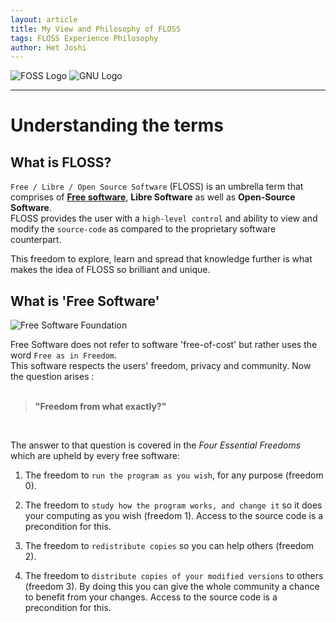```yaml
---
layout: article
title: My View and Philosophy of FLOSS
tags: FLOSS Experience Philosophy
author: Het Joshi
---
```


![FOSS Logo](https://user-images.githubusercontent.com/96608251/190152905-4ccf6396-74cd-46fb-839d-e87660163cb5.png)
![GNU Logo](https://user-images.githubusercontent.com/96608251/190153016-42cccab0-c4b1-4c50-8bb5-2bb2f4ce0cd3.png)  

---
# Understanding the terms

## What is FLOSS?
`Free / Libre / Open Source Software` (FLOSS) is an umbrella term that comprises of **[Free software](https://het-joshi.github.io/blog/2022/09/14/floss.html#what-is-free-software)**, **Libre Software** as well as **Open-Source Software**.  
FLOSS provides the user with a `high-level control` and ability to view and modify the `source-code` as compared to the proprietary software counterpart.

This freedom to explore, learn and spread that knowledge further is what makes the idea of FLOSS so brilliant and unique.

## What is 'Free Software'  

![Free Software Foundation](https://user-images.githubusercontent.com/96608251/190171456-c65fc41c-9eb9-4f8c-bb92-1120d1ffb5e1.png)  

Free Software does not refer to software 'free-of-cost' but rather uses the word  `Free as in Freedom`.  
This software respects the users' freedom, privacy and community. Now the question arises :  
<br>
>**"Freedom from what exactly?"**  
<br>

The answer to that question is covered in the *Four Essential Freedoms* which are upheld by every free software:

1.   The freedom to `run the program as you wish`, for any purpose (freedom 0).

2.  The freedom to `study how the program works, and change it` so it does your computing as you wish (freedom 1). Access to the source code is a precondition for this.

3.  The freedom to `redistribute copies` so you can help others (freedom 2).

4.  The freedom to `distribute copies of your modified versions` to others (freedom 3). By doing this you can give the whole community a chance to benefit from your changes. Access to the source code is a precondition for this.


